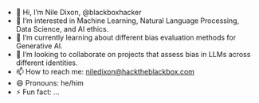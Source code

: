 - 👋 Hi, I’m Nile Dixon, @blackboxhacker
- 👀 I’m interested in Machine Learning, Natural Language Processing, Data Science, and AI ethics.
- 🌱 I’m currently learning about different bias evaluation methods for Generative AI.
- 💞️ I’m looking to collaborate on projects that assess bias in LLMs across different identities.
- 📫 How to reach me: niledixon@hacktheblackbox.com
- 😄 Pronouns: he/him
- ⚡ Fun fact: ...

<!---
blackboxhacker/blackboxhacker is a ✨ special ✨ repository because its `README.md` (this file) appears on your GitHub profile.
You can click the Preview link to take a look at your changes.
--->
